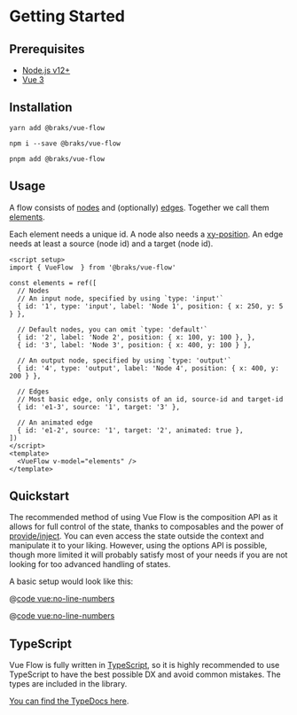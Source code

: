 # Getting Started

## Prerequisites

- [Node.js v12+](https://nodejs.org/)
- [Vue 3](https://vuejs.org/)

## Installation

<CodeGroup>
  <CodeGroupItem title="YARN" active>

```bash:no-line-numbers
yarn add @braks/vue-flow
```

  </CodeGroupItem>


  <CodeGroupItem title="NPM">

```bash:no-line-numbers
npm i --save @braks/vue-flow
```

  </CodeGroupItem>

 <CodeGroupItem title="PNPM">

```bash:no-line-numbers
pnpm add @braks/vue-flow
```

  </CodeGroupItem>
</CodeGroup>

## Usage

A flow consists of [<span class="font-bold text-blue-500">nodes</span>](https://types.vueflow.dev/interfaces/Node.html)
and (optionally) [<span class="font-bold text-purple-500">edges</span>](https://types.vueflow.dev/interfaces/Edge.html).
Together we call them
[<span class="font-bold text-green-500">elements</span>](https://types.vueflow.dev/modules.html#Elements).

<span class="font-bold text-blue-500">Each element needs a unique id.</span>
A node also needs a [xy-position](https://types.vueflow.dev/interfaces/XYPosition.html). An edge needs at least a
source (node id) and a target (node id).

```vue:no-line-numbers
<script setup>
import { VueFlow  } from '@braks/vue-flow'

const elements = ref([
  // Nodes
  // An input node, specified by using `type: 'input'`
  { id: '1', type: 'input', label: 'Node 1', position: { x: 250, y: 5 } },

  // Default nodes, you can omit `type: 'default'`
  { id: '2', label: 'Node 2', position: { x: 100, y: 100 }, },
  { id: '3', label: 'Node 3', position: { x: 400, y: 100 } },

  // An output node, specified by using `type: 'output'`
  { id: '4', type: 'output', label: 'Node 4', position: { x: 400, y: 200 } },

  // Edges
  // Most basic edge, only consists of an id, source-id and target-id
  { id: 'e1-3', source: '1', target: '3' },

  // An animated edge
  { id: 'e1-2', source: '1', target: '2', animated: true },
])
</script>
<template>
  <VueFlow v-model="elements" />
</template>
```

## Quickstart

The recommended method of using Vue Flow is the composition API as it allows for full control of the state, thanks to
composables and the power of [provide/inject](https://vuejs.org/guide/components/provide-inject.html). You can even
access the state outside the context and manipulate it to your liking. However, using the options API is possible,
though more limited it will probably satisfy most of your needs if you are not looking for too advanced handling of
states.

A basic setup would look like this:

<CodeGroup>
  <CodeGroupItem title="Composition API" active>

@[code vue:no-line-numbers](../../../examples/src/Basic/Basic.vue)

  </CodeGroupItem>


  <CodeGroupItem title="Options API">

@[code vue:no-line-numbers](../../../examples/src/Basic/BasicOptionsAPI.vue)

  </CodeGroupItem>
</CodeGroup>

## TypeScript

Vue Flow is fully written in [TypeScript](https://www.typescriptlang.org/), so it is highly recommended to use TypeScript to have the best possible DX and
avoid common mistakes.
The types are included in the library.

[You can find the TypeDocs here](https://types.vueflow.dev/).
